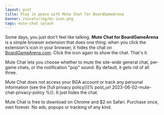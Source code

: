 ```yaml
---
layout: post
title: Play in peace with Mute Chat for BoardGameArena
banner: /assets/img/mc-icon.png
tags: mute-chat splash
---
```


Some days, you just don't feel like talking. **Mute Chat for BoardGameArena** is a simple browser extension that does one thing: when you click the extension's icon in your browser, it hides the chat on [BoardGameArena.com](https://boardgamearena.com). Click the icon again to show the chat. That's it. 

Mute Chat lets you choose whether to mute the site-wide general chat, per-game chats, or the notification "pop" sound. By default, it gets rid of all three. 

Mute Chat does not access your BGA account or track any personal information (see the [full privacy policy]({% post_url 2023-06-02-mute-chat-privacy-policy %}). It just hides the chat.

Mute Chat is free to download on Chrome and $2 on Safari. Purchase once, own forever. No ads, popups or tracking of any kind. 